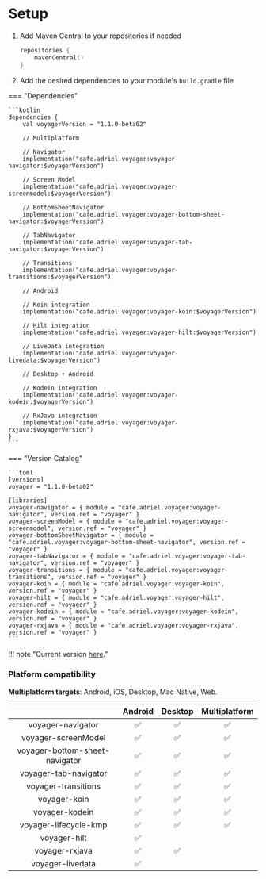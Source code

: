 # Setup

1.  Add Maven Central to your repositories if needed

    ```kotlin
    repositories {
        mavenCentral()
    }
    ```
2. Add the desired dependencies to your module's `build.gradle` file

=== "Dependencies"

    ```kotlin
    dependencies {
        val voyagerVersion = "1.1.0-beta02"
        
        // Multiplatform
        
        // Navigator
        implementation("cafe.adriel.voyager:voyager-navigator:$voyagerVersion")
        
        // Screen Model
        implementation("cafe.adriel.voyager:voyager-screenmodel:$voyagerVersion")
        
        // BottomSheetNavigator
        implementation("cafe.adriel.voyager:voyager-bottom-sheet-navigator:$voyagerVersion")
        
        // TabNavigator
        implementation("cafe.adriel.voyager:voyager-tab-navigator:$voyagerVersion")
        
        // Transitions
        implementation("cafe.adriel.voyager:voyager-transitions:$voyagerVersion")
        
        // Android
        
        // Koin integration
        implementation("cafe.adriel.voyager:voyager-koin:$voyagerVersion")
        
        // Hilt integration
        implementation("cafe.adriel.voyager:voyager-hilt:$voyagerVersion")
        
        // LiveData integration
        implementation("cafe.adriel.voyager:voyager-livedata:$voyagerVersion")
        
        // Desktop + Android
        
        // Kodein integration
        implementation("cafe.adriel.voyager:voyager-kodein:$voyagerVersion")
        
        // RxJava integration
        implementation("cafe.adriel.voyager:voyager-rxjava:$voyagerVersion")
    }
    ```

=== "Version Catalog"

    ```toml
    [versions]
    voyager = "1.1.0-beta02"
    
    [libraries]
    voyager-navigator = { module = "cafe.adriel.voyager:voyager-navigator", version.ref = "voyager" }
    voyager-screenModel = { module = "cafe.adriel.voyager:voyager-screenmodel", version.ref = "voyager" }
    voyager-bottomSheetNavigator = { module = "cafe.adriel.voyager:voyager-bottom-sheet-navigator", version.ref = "voyager" }
    voyager-tabNavigator = { module = "cafe.adriel.voyager:voyager-tab-navigator", version.ref = "voyager" }
    voyager-transitions = { module = "cafe.adriel.voyager:voyager-transitions", version.ref = "voyager" }
    voyager-koin = { module = "cafe.adriel.voyager:voyager-koin", version.ref = "voyager" }
    voyager-hilt = { module = "cafe.adriel.voyager:voyager-hilt", version.ref = "voyager" }
    voyager-kodein = { module = "cafe.adriel.voyager:voyager-kodein", version.ref = "voyager" }
    voyager-rxjava = { module = "cafe.adriel.voyager:voyager-rxjava", version.ref = "voyager" }
    ```

!!! note "Current version [here](https://github.com/adrielcafe/voyager/releases)."

### Platform compatibility

**Multiplatform targets**: Android, iOS, Desktop, Mac Native, Web.

|                                |      Android       |      Desktop       |   Multiplatform    |
|:------------------------------:|:------------------:|:------------------:|:------------------:|
|       voyager-navigator        | :white_check_mark: | :white_check_mark: | :white_check_mark: |
|      voyager-screenModel       | :white_check_mark: | :white_check_mark: | :white_check_mark: |
| voyager-bottom-sheet-navigator | :white_check_mark: | :white_check_mark: | :white_check_mark: |
|     voyager-tab-navigator      | :white_check_mark: | :white_check_mark: | :white_check_mark: |
|      voyager-transitions       | :white_check_mark: | :white_check_mark: | :white_check_mark: |
|          voyager-koin          | :white_check_mark: | :white_check_mark: | :white_check_mark: |
|         voyager-kodein         | :white_check_mark: | :white_check_mark: | :white_check_mark: |
|     voyager-lifecycle-kmp      | :white_check_mark: | :white_check_mark: | :white_check_mark: |
|          voyager-hilt          | :white_check_mark: |                    |                    |
|         voyager-rxjava         | :white_check_mark: | :white_check_mark: |                    |
|        voyager-livedata        | :white_check_mark: |                    |                    |
